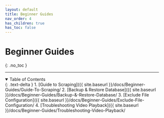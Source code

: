 ```yaml
---
layout: default
title: Beginner Guides
nav_order: 4
has_children: true
has_toc: false
---
```

# **Beginner Guides**
{: .no_toc }

---

<details open markdown="block">
  <summary>
    Table of Contents
  </summary>
  {: .text-delta }
1. [Guide to Scraping]({{ site.baseurl }}/docs/Beginner-Guides/Guide-To-Scraping/
2. [Backup & Restore Database]({{ site.baseurl }}/docs/Beginner-Guides/Backup-&-Restore-Database/
3. [Exclude File Configuration]({{ site.baseurl }}/docs/Beginner-Guides/Exclude-File-Configuration/
4. [Troubleshooting Video Playback]({{ site.baseurl }}/docs/Beginner-Guides/Troubleshooting-Video-Playback/
</details>
